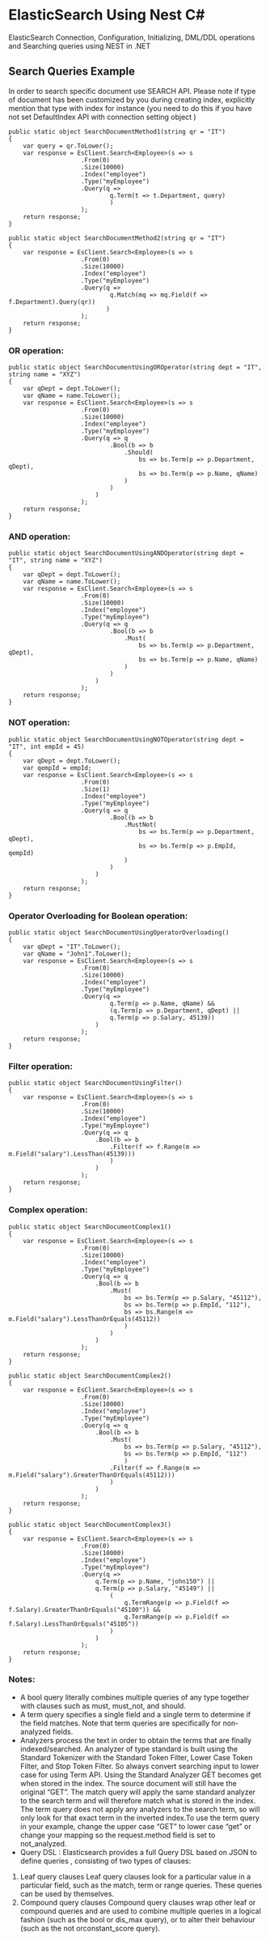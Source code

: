 # ElasticSearch Using Nest C#
ElasticSearch Connection, Configuration, Initializing, DML/DDL operations and Searching queries using NEST in .NET

## Search Queries Example

In order to search specific document use SEARCH API. Please note if type of document has been customized by you during creating index, explicitly mention that type with index for instance (you need to do this if you have not set DefaultIndex API with connection setting object )

    public static object SearchDocumentMethod1(string qr = "IT")
    {
        var query = qr.ToLower();
        var response = EsClient.Search<Employee>(s => s
                        .From(0)
                        .Size(10000)
                        .Index("employee")
                        .Type("myEmployee")
                        .Query(q =>
                                q.Term(t => t.Department, query)
                                )
                        );
        return response;
    }
    
    public static object SearchDocumentMethod2(string qr = "IT")
    {
        var response = EsClient.Search<Employee>(s => s
                        .From(0)
                        .Size(10000)
                        .Index("employee")
                        .Type("myEmployee")
                        .Query(q =>
                                q.Match(mq => mq.Field(f => f.Department).Query(qr))
                               )
                        );
        return response;
    }
    
### OR operation:

    public static object SearchDocumentUsingOROperator(string dept = "IT", string name = "XYZ")
    {
        var qDept = dept.ToLower();
        var qName = name.ToLower();
        var response = EsClient.Search<Employee>(s => s
                        .From(0)
                        .Size(10000)
                        .Index("employee")
                        .Type("myEmployee")
                        .Query(q => q
                                .Bool(b => b
                                    .Should(
                                        bs => bs.Term(p => p.Department, qDept),
                                        bs => bs.Term(p => p.Name, qName)
                                    )
                                )
                            )
                        );
        return response;
    }

### AND operation:

    public static object SearchDocumentUsingANDOperator(string dept = "IT", string name = "XYZ")
    {
        var qDept = dept.ToLower();
        var qName = name.ToLower();
        var response = EsClient.Search<Employee>(s => s
                        .From(0)
                        .Size(10000)
                        .Index("employee")
                        .Type("myEmployee")
                        .Query(q => q
                                .Bool(b => b
                                    .Must(
                                        bs => bs.Term(p => p.Department, qDept),
                                        bs => bs.Term(p => p.Name, qName)
                                    )
                                )
                            )
                        );
        return response;
    }

### NOT operation:

    public static object SearchDocumentUsingNOTOperator(string dept = "IT", int empId = 45)
    {
        var qDept = dept.ToLower();
        var qempId = empId;
        var response = EsClient.Search<Employee>(s => s
                        .From(0)
                        .Size(1)
                        .Index("employee")
                        .Type("myEmployee")
                        .Query(q => q
                                .Bool(b => b
                                    .MustNot(
                                        bs => bs.Term(p => p.Department, qDept),
                                        bs => bs.Term(p => p.EmpId, qempId)
                                    )
                                )
                            )
                        );
        return response;
    }

### Operator Overloading for Boolean operation:

    public static object SearchDocumentUsingOperatorOverloading()
    {
        var qDept = "IT".ToLower();
        var qName = "John1".ToLower();
        var response = EsClient.Search<Employee>(s => s
                        .From(0)
                        .Size(10000)
                        .Index("employee")
                        .Type("myEmployee")
                        .Query(q => 
                                q.Term(p => p.Name, qName) && 
                                (q.Term(p => p.Department, qDept) ||
                                q.Term(p => p.Salary, 45139)) 
                            )
                        );
        return response;
    }

### Filter operation:

    public static object SearchDocumentUsingFilter()
    {
        var response = EsClient.Search<Employee>(s => s
                        .From(0)
                        .Size(10000)
                        .Index("employee")
                        .Type("myEmployee")
                        .Query(q => q
                            .Bool(b => b
                                .Filter(f => f.Range(m => m.Field("salary").LessThan(45139)))
                                )
                            )
                        );
        return response;
    }
    
### Complex operation:

    public static object SearchDocumentComplex1()
    {
        var response = EsClient.Search<Employee>(s => s
                        .From(0)
                        .Size(10000)
                        .Index("employee")
                        .Type("myEmployee")
                        .Query(q => q
                            .Bool(b => b
                                .Must(
                                    bs => bs.Term(p => p.Salary, "45112"),
                                    bs => bs.Term(p => p.EmpId, "112"),
                                    bs => bs.Range(m => m.Field("salary").LessThanOrEquals(45112))
                                    )   
                                )
                            )
                        );
        return response;
    }

    public static object SearchDocumentComplex2()
    {
        var response = EsClient.Search<Employee>(s => s
                        .From(0)
                        .Size(10000)
                        .Index("employee")
                        .Type("myEmployee")
                        .Query(q => q
                            .Bool(b => b
                                .Must(
                                    bs => bs.Term(p => p.Salary, "45112"),
                                    bs => bs.Term(p => p.EmpId, "112")
                                    )
                                .Filter(f => f.Range(m => m.Field("salary").GreaterThanOrEquals(45112)))
                                )
                            )
                        );
        return response;
    }

    public static object SearchDocumentComplex3()
    {
        var response = EsClient.Search<Employee>(s => s
                        .From(0)
                        .Size(10000)
                        .Index("employee")
                        .Type("myEmployee")
                        .Query(q =>
                            q.Term(p => p.Name, "john150") ||
                            q.Term(p => p.Salary, "45149") ||
                                (
                                    q.TermRange(p => p.Field(f => f.Salary).GreaterThanOrEquals("45100")) &&
                                    q.TermRange(p => p.Field(f => f.Salary).LessThanOrEquals("45105"))
                                )
                            )
                        );
        return response;
    }

### Notes: 

- A bool query literally combines multiple queries of any type together with clauses such as must, must_not, and should.
- A term query specifies a single field and a single term to determine if the field matches. Note that term queries are specifically for non-analyzed fields.
- Analyzers process the text in order to obtain the terms that are finally indexed/searched. An analyzer of type standard is built using the Standard Tokenizer with the Standard Token Filter, Lower Case Token Filter, and Stop Token Filter. So always convert searching input to lower case for using Term API. Using the Standard Analyzer GET becomes get when stored in the index. The source document will still have the original “GET”. The match query will apply the same standard analyzer to the search term and will therefore match what is stored in the index. The term query does not apply any analyzers to the search term, so will only look for that exact term in the inverted index.To use the term query in your example, change the upper case “GET” to lower case “get” or change your mapping so the request.method field is set to not_analyzed.
- Query DSL : Elasticsearch provides a full Query DSL based on JSON to define queries , consisting of two types of clauses:

1. Leaf query clauses
   Leaf query clauses look for a particular value in a particular field, such as the match, term or range queries. These queries can be used by themselves.
2. Compound query clauses
   Compound query clauses wrap other leaf or compound queries and are used to combine multiple queries in a logical fashion (such as the bool or dis_max query), or to alter their behaviour (such as the not orconstant_score query).
